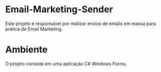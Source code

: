# Email-Marketing-Sender
Este projeto é responsável por realizar envios de emails em massa para prática de Email Marketing.
# Ambiente
O projeto consiste em uma aplicação C# Windows Forms.
